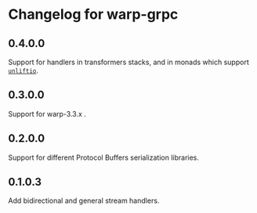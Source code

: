 # Changelog for warp-grpc

## 0.4.0.0

Support for handlers in transformers stacks, and in monads which support [`unliftio`](http://hackage.haskell.org/package/unliftio).

## 0.3.0.0

Support for warp-3.3.x .

## 0.2.0.0

Support for different Protocol Buffers serialization libraries.

## 0.1.0.3

Add bidirectional and general stream handlers.
